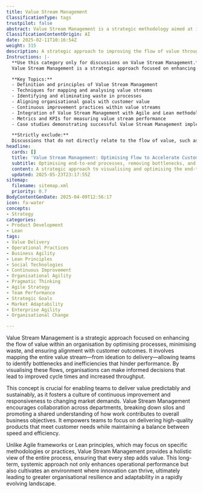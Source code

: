 ```yaml
---
title: Value Stream Management
ClassificationType: tags
trustpilot: false
abstract: Value Stream Management is a strategic methodology aimed at improving the flow of value within an organisation by optimising processes, reducing waste, and aligning efforts with customer outcomes. Originating from the need to enhance operational efficiency, it involves mapping the entire value stream from ideation to delivery, enabling teams to identify and address bottlenecks and inefficiencies that impede performance. This approach is vital in the context of agile, DevOps, and product development, as it fosters a culture of continuous improvement and responsiveness to market changes. By promoting collaboration across departments and breaking down silos, Value Stream Management ensures a shared understanding of how work contributes to overarching business goals. It empowers teams to focus on delivering high-quality products that satisfy customer needs while balancing speed and efficiency. Unlike specific Agile frameworks or Lean principles that concentrate on particular practices, Value Stream Management offers a comprehensive perspective on the entire process, ensuring that each step adds value. This long-term, systemic approach not only enhances operational performance but also nurtures an environment conducive to innovation, ultimately leading to greater organisational resilience and adaptability in a fast-changing landscape.
ClassificationContentOrigin: AI
date: 2025-02-11T10:16:54Z
weight: 315
description: A strategic approach to improving the flow of value through an organisation, optimising efficiency, reducing waste, and aligning work with customer outcomes.
Instructions: |-
  **Use this category only for discussions on Value Stream Management.**  
  Value Stream Management is a strategic approach focused on enhancing the flow of value within an organisation. Its purpose is to optimise efficiency, minimise waste, and ensure that work aligns with customer outcomes, ultimately leading to improved business agility and responsiveness.

  **Key Topics:**
  - Definition and principles of Value Stream Management
  - Techniques for mapping and analysing value streams
  - Identifying and eliminating waste in processes
  - Aligning organisational goals with customer value
  - Continuous improvement practices within value streams
  - Integration of Value Stream Management with Agile and Lean methodologies
  - Metrics and KPIs for measuring value stream performance
  - Case studies demonstrating successful Value Stream Management implementations

  **Strictly exclude:**  
  Discussions that do not directly relate to the flow of value, such as general project management practices, unrelated Agile or Scrum methodologies, or any content that misinterprets the core principles of Value Stream Management.
headline:
  cards: []
  title: 'Value Stream Management: Optimising Flow to Accelerate Customer Value Delivery'
  subtitle: Optimising end-to-end processes, removing bottlenecks, and aligning workflows to maximise customer value and organisational performance.
  content: A strategic approach to visualising and optimising the end-to-end flow of work from concept to customer delivery, emphasising waste reduction, process efficiency, and alignment with customer outcomes. It integrates continuous improvement, cross-functional collaboration, flow metrics, and systems thinking to enhance organisational responsiveness, innovation, and adaptability in complex environments.
  updated: 2025-05-23T23:17:55Z
sitemap:
  filename: sitemap.xml
  priority: 0.7
BodyContentGenDate: 2025-04-09T12:56:17
icon: fa-water
concepts:
- Strategy
categories:
- Product Development
- Lean
tags:
- Value Delivery
- Operational Practices
- Business Agility
- Lean Principles
- Social Technologies
- Continuous Improvement
- Organisational Agility
- Pragmatic Thinking
- Agile Strategy
- Team Performance
- Strategic Goals
- Market Adaptability
- Enterprise Agility
- Organisational Change

---
```

Value Stream Management is a strategic approach focused on enhancing the flow of value within an organisation by optimising processes, minimising waste, and ensuring alignment with customer outcomes. It involves mapping the entire value stream—from ideation to delivery—allowing teams to identify bottlenecks and inefficiencies that hinder performance. By visualising these flows, organisations can make informed decisions that lead to improved cycle times and increased throughput.

This concept is crucial for enabling teams to deliver value predictably and sustainably, as it fosters a culture of continuous improvement and responsiveness to changing market demands. Value Stream Management encourages collaboration across departments, breaking down silos and promoting a shared understanding of how work contributes to overall business objectives. It empowers teams to focus on delivering high-quality products that meet customer needs while maintaining a balance between speed and efficiency.

Unlike Agile frameworks or Lean principles, which may focus on specific methodologies or practices, Value Stream Management provides a holistic view of the entire process, ensuring that every step adds value. This long-term, systemic approach not only enhances operational performance but also cultivates an environment where innovation can thrive, ultimately leading to greater organisational resilience and adaptability in a rapidly evolving landscape.
